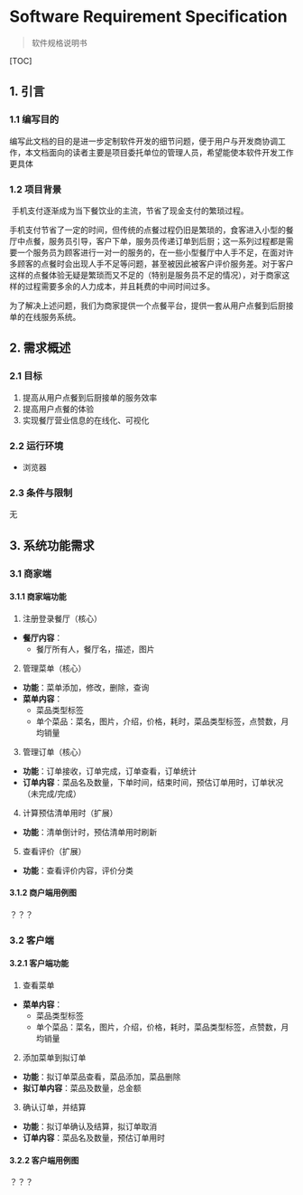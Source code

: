 # Software Requirement Specification

>  软件规格说明书

[TOC]

## 1. 引言

### 1.1 编写目的 

​	编写此文档的目的是进一步定制软件开发的细节问题，便于用户与开发商协调工作，本文档面向的读者主要是项目委托单位的管理人员，希望能使本软件开发工作更具体 

### 1.2 项目背景 

​	手机支付逐渐成为当下餐饮业的主流，节省了现金支付的繁琐过程。

​	手机支付节省了一定的时间，但传统的点餐过程仍旧是繁琐的，食客进入小型的餐厅中点餐，服务员引导，客户下单，服务员传递订单到后厨；这一系列过程都是需要一个服务员为顾客进行一对一的服务的，在一些小型餐厅中人手不足，在面对许多顾客的点餐时会出现人手不足等问题，甚至被因此被客户评价服务差。对于客户这样的点餐体验无疑是繁琐而又不足的（特别是服务员不足的情况），对于商家这样的过程需要多余的人力成本，并且耗费的中间时间过多。

​	为了解决上述问题，我们为商家提供一个点餐平台，提供一套从用户点餐到后厨接单的在线服务系统。

## 2. 需求概述

### 2.1 目标

1. 提高从用户点餐到后厨接单的服务效率
2. 提高用户点餐的体验
3. 实现餐厅营业信息的在线化、可视化

### 2.2 运行环境

- 浏览器

### 2.3 条件与限制

无



## 3. 系统功能需求

### 3.1 商家端

#### 3.1.1 商家端功能

1. 注册登录餐厅（核心）
  - **餐厅内容**：
    - 餐厅所有人，餐厅名，描述，图片
2. 管理菜单（核心）
  - **功能**：菜单添加，修改，删除，查询
  - **菜单内容**：
    - 菜品类型标签
    - 单个菜品：菜名，图片，介绍，价格，耗时，菜品类型标签，点赞数，月均销量
3. 管理订单（核心）
  - **功能**：订单接收，订单完成，订单查看，订单统计
  - **订单内容**：菜品名及数量，下单时间，结束时间，预估订单用时，订单状况（未完成/完成）
4. 计算预估清单用时（扩展）
  - **功能**：清单倒计时，预估清单用时刷新
5. 查看评价（扩展）
  - **功能**：查看评价内容，评价分类

#### 3.1.2 商户端用例图

？？？

### 3.2 客户端

#### 3.2.1 客户端功能

1. 查看菜单
  - **菜单内容**：
    - 菜品类型标签
    - 单个菜品：菜名，图片，介绍，价格，耗时，菜品类型标签，点赞数，月均销量
2. 添加菜单到拟订单
  - **功能**：拟订单菜品查看，菜品添加，菜品删除
  - **拟订单内容**：菜品及数量，总金额
3. 确认订单，并结算
  - **功能**：拟订单确认及结算，拟订单取消
  - **订单内容**：菜品名及数量，预估订单用时

#### 3.2.2 客户端用例图

？？？